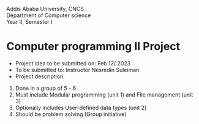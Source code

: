  Addis Ababa University, CNCS
<br> Department of Computer science
<br> Year II, Semester I
# Computer programming II Project
- Project idea to be submitted on: Feb 12/ 2023
-  To be submitted to: Instructor Nesredin Suleiman
- Project description:
 1. Done in a group of 5 - 6
 2. Must include Modular programming (unit 1) and File management (unit 3)
 3. Optionally includes User-defined data types (unit 2)
 4. Should be problem solving (Group initiative)
